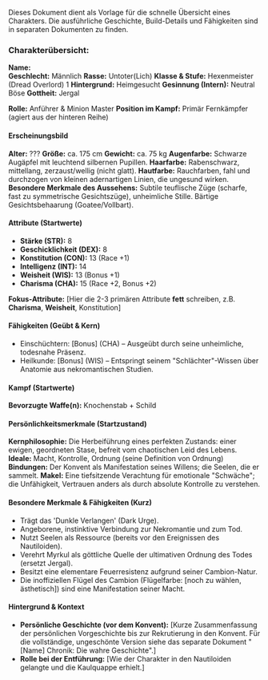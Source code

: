 Dieses Dokument dient als Vorlage für die schnelle Übersicht eines Charakters. Die ausführliche Geschichte, Build-Details und Fähigkeiten sind in separaten Dokumenten zu finden.

### Charakterübersicht: 

**Name:**  
**Geschlecht:** Männlich
**Rasse:** Untoter(Lich) 
**Klasse & Stufe:** Hexenmeister (Dread Overlord) 1
**Hintergrund:** Heimgesucht
**Gesinnung (Intern):** Neutral Böse
**Gottheit:** Jergal

**Rolle:** Anführer & Minion Master
**Position im Kampf:** Primär Fernkämpfer (agiert aus der hinteren Reihe)

#### Erscheinungsbild

**Alter:** ???
**Größe:** ca. 175 cm
**Gewicht:** ca. 75 kg 
**Augenfarbe:** Schwarze Augäpfel mit leuchtend silbernen Pupillen.
**Haarfarbe:** Rabenschwarz, mittellang, zerzaust/wellig (nicht glatt).
**Hautfarbe:** Rauchfarben, fahl und durchzogen von kleinen adernartigen Linien, die ungesund wirken.
**Besondere Merkmale des Aussehens:** Subtile teuflische Züge (scharfe, fast zu symmetrische Gesichtszüge), unheimliche Stille. Bärtige Gesichtsbehaarung (Goatee/Vollbart).

#### Attribute (Startwerte)

- **Stärke (STR):** 8    
- **Geschicklichkeit (DEX):** 8    
- **Konstitution (CON):** 13 (Race +1)    
- **Intelligenz (INT):** 14    
- **Weisheit (WIS):** 13 (Bonus +1)    
- **Charisma (CHA):** 15 (Race +2, Bonus +2)    

**Fokus-Attribute:** [Hier die 2-3 primären Attribute **fett** schreiben, z.B. **Charisma**, **Weisheit**, Konstitution]

#### Fähigkeiten (Geübt & Kern)

- Einschüchtern: [Bonus] (CHA) – Ausgeübt durch seine unheimliche, todesnahe Präsenz. 
- Heilkunde: [Bonus] (WIS) – Entspringt seinem "Schlächter"-Wissen über Anatomie aus nekromantischen Studien.

#### Kampf (Startwerte)

**Bevorzugte Waffe(n):** Knochenstab + Schild

#### Persönlichkeitsmerkmale (Startzustand)

**Kernphilosophie:** Die Herbeiführung eines perfekten Zustands: einer ewigen, geordneten Stase, befreit vom chaotischen Leid des Lebens.
**Ideale:** Macht, Kontrolle, Ordnung (seine Definition von Ordnung)
**Bindungen:** Der Konvent als Manifestation seines Willens; die Seelen, die er sammelt. 
**Makel:** Eine tiefsitzende Verachtung für emotionale "Schwäche"; die Unfähigkeit, Vertrauen anders als durch absolute Kontrolle zu verstehen.

#### Besondere Merkmale & Fähigkeiten (Kurz)

- Trägt das 'Dunkle Verlangen' (Dark Urge). 
- Angeborene, instinktive Verbindung zur Nekromantie und zum Tod. 
- Nutzt Seelen als Ressource (bereits vor den Ereignissen des Nautiloiden). 
- Verehrt Myrkul als göttliche Quelle der ultimativen Ordnung des Todes (ersetzt Jergal). 
- Besitzt eine elementare Feuerresistenz aufgrund seiner Cambion-Natur. 
- Die inoffiziellen Flügel des Cambion (Flügelfarbe: [noch zu wählen, ästhetisch]) sind eine Manifestation seiner Macht.

#### Hintergrund & Kontext

- **Persönliche Geschichte (vor dem Konvent):** [Kurze Zusammenfassung der persönlichen Vorgeschichte bis zur Rekrutierung in den Konvent. Für die vollständige, ungeschönte Version siehe das separate Dokument "[Name] Chronik: Die wahre Geschichte".]    
- **Rolle bei der Entführung:** [Wie der Charakter in den Nautiloiden gelangte und die Kaulquappe erhielt.]